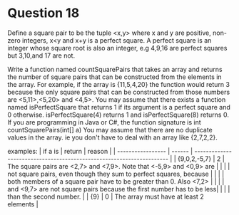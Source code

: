
# Question 18

Define a square pair to be the tuple <x,y> where x and y are positive, non-zero integers,
x<y and x+y is a perfect square. A perfect square is an integer whose square root is also
an integer, e.g 4,9,16 are perfect squares but 3,10,and 17 are not.

Write a function named countSquarePairs that takes an array and returns the number of square
pairs that can be constructed from the elements in the array.
For example, if  the array is {11,5,4,20} the function would return 3 because the only square
pairs that can be constructed from those numbers are <5,11>,<5,20> and <4,5>.
You may assume that there exists a function named isPerfectSquare that returns 1 if
its argument is a perfect square and 0 otherwise. isPerfectSquare(4) returns 1 and
isPerfectSquare(8) returns 0.
If you are programming in Java or C#, the function signature is
int countSquarePairs(int[] a)
You may assume that there are no duplicate values in the array. ie you don't have to deal
with an array like {2,7,2,2}.

examples:
| if a is           | return | reason                                                                |
| ----------------- | ------ | --------------------------------------------------------------------- |
| {9,0,2,-5,7}      | 2      | The square pairs are <2,7> and <7,9>. Note that <-5,9> and <0,9> are  |
|                   |        | not square pairs, even though they sum to perfect squares, because    |
|                   |        | both members of a square pair have to be greater than 0. Also <7,2>   |
|                   |        | and <9,7> are not square pairs because the first number has to be less|
|                   |        | than the second number.                                               |
| {9}               | 0      | The array must have at least 2 elements                               |
